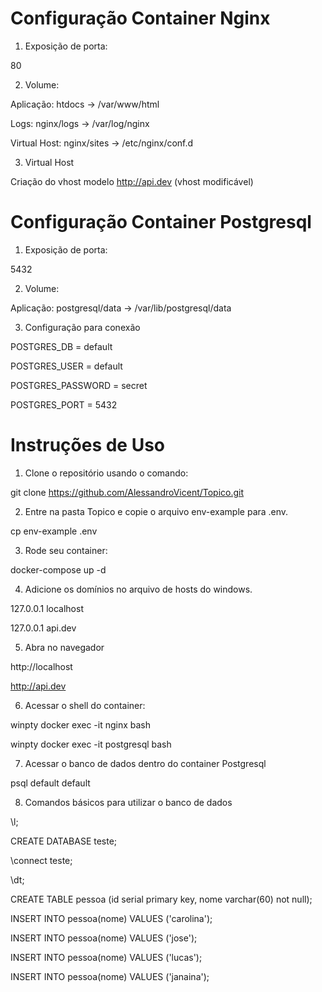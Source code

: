 # Configuração Container Nginx

1. Exposição de porta:

80

2. Volume:

Aplicação: htdocs -> /var/www/html

Logs: nginx/logs -> /var/log/nginx

Virtual Host: nginx/sites -> /etc/nginx/conf.d

3. Virtual Host

Criação do vhost modelo http://api.dev (vhost modificável)

# Configuração Container Postgresql

1. Exposição de porta:

5432

2. Volume:

Aplicação: postgresql/data -> /var/lib/postgresql/data

3. Configuração para conexão

POSTGRES_DB = default

POSTGRES_USER = default

POSTGRES_PASSWORD = secret

POSTGRES_PORT = 5432

# Instruções de Uso

1. Clone o repositório usando o comando:

git clone  https://github.com/AlessandroVicent/Topico.git

2. Entre na pasta Topico e copie o arquivo env-example para .env.

cp env-example .env

3. Rode seu container:

docker-compose up -d

4. Adicione os domínios no arquivo de hosts do windows.

127.0.0.1 localhost

127.0.0.1 api.dev

5. Abra no navegador

http://localhost

http://api.dev

6. Acessar o shell do container:

winpty docker exec -it nginx bash

winpty docker exec -it postgresql bash

7. Acessar o banco de dados dentro do container Postgresql

psql default default

8. Comandos básicos para utilizar o banco de dados

\l;

CREATE DATABASE teste;

\connect teste;

\dt;

CREATE TABLE pessoa (id serial primary key, nome varchar(60) not null);

INSERT INTO pessoa(nome) VALUES ('carolina');

INSERT INTO pessoa(nome) VALUES ('jose');

INSERT INTO pessoa(nome) VALUES ('lucas');

INSERT INTO pessoa(nome) VALUES ('janaina');
